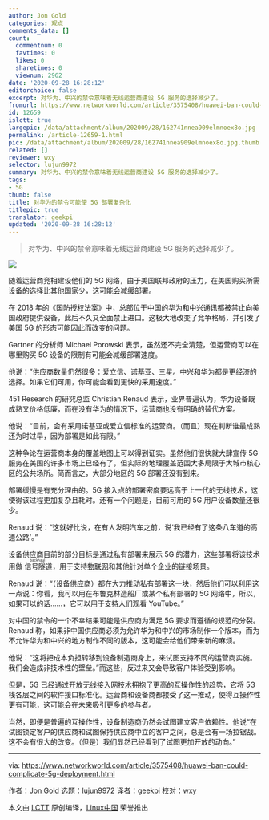 ```yaml
---
author: Jon Gold
categories: 观点
comments_data: []
count:
  commentnum: 0
  favtimes: 0
  likes: 0
  sharetimes: 0
  viewnum: 2962
date: '2020-09-28 16:28:12'
editorchoice: false
excerpt: 对华为、中兴的禁令意味着无线运营商建设 5G 服务的选择减少了。
fromurl: https://www.networkworld.com/article/3575408/huawei-ban-could-complicate-5g-deployment.html
id: 12659
islctt: true
largepic: /data/attachment/album/202009/28/162741nnea909elmnoex8o.jpg
permalink: /article-12659-1.html
pic: /data/attachment/album/202009/28/162741nnea909elmnoex8o.jpg.thumb.jpg
related: []
reviewer: wxy
selector: lujun9972
summary: 对华为、中兴的禁令意味着无线运营商建设 5G 服务的选择减少了。
tags:
- 5G
thumb: false
title: 对华为的禁令可能使 5G 部署复杂化
titlepic: true
translator: geekpi
updated: '2020-09-28 16:28:12'
---
```



> 
> 对华为、中兴的禁令意味着无线运营商建设 5G 服务的选择减少了。
> 
> 
> 


![](/data/attachment/album/202009/28/162741nnea909elmnoex8o.jpg)


随着运营商竞相建设他们的 5G 网络，由于美国联邦政府的压力，在美国购买所需设备的选择比其他国家少，这可能会减缓部署。


在 2018 年的《国防授权法案》中，总部位于中国的华为和中兴通讯都被禁止向美国政府提供设备，此后不久又全面禁止进口。这极大地改变了竞争格局，并引发了美国 5G 的形态可能因此而改变的问题。


Gartner 的分析师 Michael Porowski 表示，虽然还不完全清楚，但运营商可以在哪里购买 5G 设备的限制有可能会减缓部署速度。


他说：”供应商数量仍然很多：爱立信、诺基亚、三星。中兴和华为都是更经济的选择。如果它们可用，你可能会看到更快的采用速度。”


451 Research 的研究总监 Christian Renaud 表示，业界普遍认为，华为设备既成熟又价格低廉，而在没有华为的情况下，运营商也没有明确的替代方案。


他说：“目前，会有采用诺基亚或爱立信标准的运营商。（而且）现在判断谁最成熟还为时过早，因为部署是如此有限。”


这种争论在运营商本身的覆盖地图上可以得到证实。虽然他们很快就大肆宣传 5G 服务在美国的许多市场上已经有了，但实际的地理覆盖范围大多局限于大城市核心区的公共场所。简而言之，大部分地区的 5G 部署还没有到来。


部署缓慢是有充分理由的。5G 接入点的部署密度要远高于上一代的无线技术，这使得该过程更加复杂且耗时。还有一个问题是，目前可用的 5G 用户设备数量还很少。


Renaud 说：“这就好比说，在有人发明汽车之前，说‘我已经有了这条八车道的高速公路’。”


设备供应商目前的部分目标是通过私有部署来展示 5G 的潜力，这些部署将该技术用做<ruby> 信号隧道 <rt>  backhaul </rt></ruby>，用于支持[物联网](https://www.networkworld.com/article/3207535/what-is-iot-the-internet-of-things-explained.html)和其他针对单个企业的链接场景。


Renaud 说：“（设备供应商）都在大力推动私有部署这一块，然后他们可以利用这一点说：你看，我可以用在布鲁克林造船厂或某个私有部署的 5G 网络中，所以，如果可以的话……，它可以用于支持人们观看 YouTube。”


对中国的禁令的一个不幸结果可能是供应商为满足 5G 要求而遵循的规范的分裂。Renaud 称，如果非中国供应商必须为允许华为和中兴的市场制作一个版本，而为不允许华为和中兴的地方制作不同的版本，这可能会给他们带来新的麻烦。


他说：“这将把成本负担转移到设备制造商身上，来试图支持不同的运营商实施。我们会造成非技术性的壁垒。”而这些，反过来又会导致客户体验受到影响。


但是，5G 已经通过[开放无线接入网技术](https://www.networkworld.com/article/3574977/carriers-vendors-work-to-promote-5g-network-flexibility-with-open-standards.html)拥抱了更高的互操作性的趋势，它将 5G 栈各层之间的软件接口标准化。运营商和设备商都接受了这一推动，使得互操作性更有可能，这可能会在未来吸引更多的参与者。


当然，即便是普遍的互操作性，设备制造商仍然会试图建立客户依赖性。他说“在试图锁定客户的供应商和试图保持供应商中立的客户之间，总是会有一场拉锯战。这不会有很大的改变。（但是）我们显然已经看到了试图更加开放的动向。”




---


via: <https://www.networkworld.com/article/3575408/huawei-ban-could-complicate-5g-deployment.html>


作者：[Jon Gold](https://www.networkworld.com/author/Jon-Gold/) 选题：[lujun9972](https://github.com/lujun9972) 译者：[geekpi](https://github.com/geekpi) 校对：[wxy](https://github.com/wxy)


本文由 [LCTT](https://github.com/LCTT/TranslateProject) 原创编译，[Linux中国](https://linux.cn/) 荣誉推出